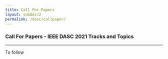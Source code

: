 ```yaml
---
title: Call For Papers
layout: subdasc2
permalink: /dasc/callpaper/
---
```

<h3>Call For Papers - IEEE DASC 2021 Tracks and Topics</h3>

<hr/>

To follow
